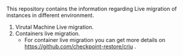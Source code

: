 This repository contains the information regarding Live migration of instances in different environment. 

1. Virutal Machine Live migration. 
2. Containers live migration. 
    - For container live migration you can get more details on https://github.com/checkpoint-restore/criu . 
